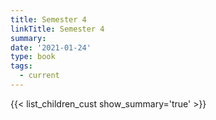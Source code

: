 ```yaml
---
title: Semester 4
linkTitle: Semester 4
summary: 
date: '2021-01-24'
type: book
tags:
  - current
---
```


{{< list_children_cust show_summary='true' >}}
